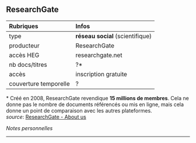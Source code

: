 ## ResearchGate

| Rubriques | Infos |
| :-------- | :---- |
| type | **réseau social** (scientifique) |
| producteur | ResearchGate |
| accès HEG | researchgate.net |
| nb docs/titres | ?\* |
| accès | inscription gratuite |
| couverture temporelle | ? |

\* Créé en 2008, ResearchGate revendique **15 millions de membres**. Cela ne donne pas le nombre de documents référencés ou mis en ligne, mais cela donne un point de comparaison avec les autres plateformes.   
*source*: [ResearchGate - About us](https://www.researchgate.net/about)   

*Notes personnelles*

---

